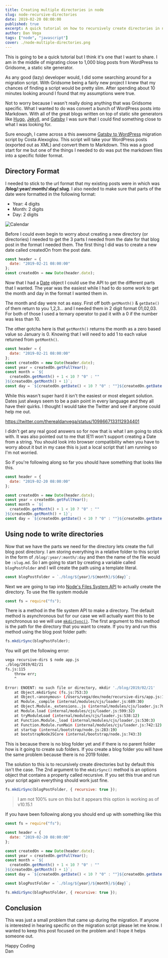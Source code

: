 ```yaml
---
title: Creating multiple directories in node
slug: node-recursive-directories
date: 2019-02-20 08:00:00
published: true
excerpt: A quick tutorial on how to recursively create directories in node.
author: Dan Vega
tags: ["node", "javascript"]
cover: ./node-multiple-directories.png
---
```


This is going to be a quick tutorial but I think it's one that I want to share. I am in the middle of migrating close to 1,000 blog posts from WordPress to Gridsome, a static site generator.

As any good (lazy) developer would, I did some searching around for a migration script. With Gridsome being a fairly new project I knew that my chances of finding a script would be pretty slim. After spending about 10 minutes looking around I found that my assumptions were true.

Not to worry because I wasn't really doing anything that was Gridsome specific. What I wanted to do was convert a bunch of WordPress posts into Markdown. With all of the great blogs written on top of static site generators like [Hugo](https://gohugo.io/), [Jekyll](https://jekyllrb.com/), and [Gatsby](https://www.gatsbyjs.org/) I was sure that I could find something close to what I was looking for.

Sure enough, I came across a this awesome [Gatsby to WordPress](https://github.com/konsalex/gatsby-wordpress-migrate) migration script by Costa Alexoglou. This script will take your WordPress posts (exported out as XML) and convert them to Markdown. This was a good start for me but one of the things I needed to do was put the markdown files into a specific folder format.

## Directory Format

I needed to stick to the url format that my existing posts were in which was **/blog/:year/:month/:day/:slug**. I also needed to make sure that parts of the date were formatted in the following format:

- Year: 4 digits
- Month: 2 digits
- Day: 2 digits

![Calendar](./undraw_calendar_dutt.png)

Before I could even begin to worry about creating a new directory (or directories) I needed to get the 3 parts I needed from the date for that blog post in the format I needed them. The first thing I did was to create a new date called createdOn from the post date.

```javascript
const header = {
  date: "2019-02-21 08:00:00"
};
const createdOn = new Date(header.date);
```

Now that I had a [Date](https://developer.mozilla.org/en-US/docs/Web/JavaScript/Reference/Global_Objects/Date) object I could use the API to get the different parts that I wanted. The year was the easiest while I had to do some work to get the month and day in the format I wanted them in.

The month and day were not as easy. First off both `getMonth()` & `getDate()` of them return to you 1,2,3... and I needed them in 2 digit format 01,02,03. For both of those I used a ternary operator to pad it with a 0 if the number was less than 10.

The other gotcha here is that `getMonth()` returns the month as a zero based value so January is 0. Knowing that I will need to add 1 to each value returned from `getMonth()`.

```javascript
const header = {
  date: "2019-02-21 08:00:00"
};
const createdOn = new Date(header.date);
const year = createdOn.getFullYear();
const month = `${
  createdOn.getMonth() + 1 < 10 ? "0" : ""
}${createdOn.getMonth() + 1}`;
const day = `${createdOn.getDate() < 10 ? "0" : ""}${createdOn.getDate()}`;
```

While this wasn't super hard it isn't the easiest or most elegant solution. Dates just always seem to be a pain point in every language and they all have their quirks. I thought I would take the Twitter and see if anyone could help me out.

https://twitter.com/therealdanvega/status/1098667133112934401

I didn't get any real good answers so for now that is what I am going to stick with. It was also pointed out to me that IE11 won't support creating a Date from a string. You should look into browser compatibility when you have to worry about it but in my case this is just a local script that I am running so I'm not worried.

So if you're following along so far you should have something that looks like this.

```javascript
const header = {
  date: "2019-02-20 08:00:00"
};

const createdOn = new Date(header.date);
const year = createdOn.getFullYear();
const month = `${
  createdOn.getMonth() + 1 < 10 ? "0" : ""
}${createdOn.getMonth() + 1}`;
const day = `${createdOn.getDate() < 10 ? "0" : ""}${createdOn.getDate()}`;
```

## Using node to write directories

Now that we have the parts we need for the directory lets create the full blog post directory. I am storing everything in a relative folder to this script in the form of `/blog/:year/:month/:day` and then the name of the file would be `:slug.md`. So I am going to start by creating a variable called `blogPostFolder` and I will create the path using a template literal.

```javascript
const blogPostFolder = `./blog/${year}/${month}/${day}`;
```

Next we are going to tap into [Node's Files System API](https://nodejs.org/api/fs.html) to actually create the directory. To use the file system module

```javascript
const fs = require("fs");
```

There is a method in the file system API to make a directory. The default method is asynchronous but for our case we will actually want this to be synchronous so we will use [`mkdirSync()`](https://nodejs.org/api/fs.html#fs_fs_mkdirsync_path_options). The first argument to this method is the path for the directory that you want to create. If you try and run this method using the blog post folder path:

```javascript
fs.mkdirSync(blogPostFolder);
```

You will get the following error:

```bash
vega recursive-dirs $ node app.js
./blog/2019/02/21
fs.js:115
    throw err;
    ^

Error: ENOENT: no such file or directory, mkdir './blog/2019/02/21'
    at Object.mkdirSync (fs.js:753:3)
    at Object.<anonymous> (/Users/vega/dev/node/recursive-dirs/app.js:16:4)
    at Module._compile (internal/modules/cjs/loader.js:689:30)
    at Object.Module._extensions..js (internal/modules/cjs/loader.js:700:10)
    at Module.load (internal/modules/cjs/loader.js:599:32)
    at tryModuleLoad (internal/modules/cjs/loader.js:538:12)
    at Function.Module._load (internal/modules/cjs/loader.js:530:3)
    at Function.Module.runMain (internal/modules/cjs/loader.js:742:12)
    at startup (internal/bootstrap/node.js:283:19)
    at bootstrapNodeJSCore (internal/bootstrap/node.js:743:3)
```

This is because there is no blog folder yet and if there is no parent folder how is it going to create sub folders. If you create a blog folder you will have the same problem because there is no 2019 folder.

The solution to this is to recursively create directories but by default this isn't the case. The 2nd argument to the `mkdirSync()` method is an options object that contains a property called recursive. If you set this true and run your script again everything should work just fine.

```javascript
fs.mkdirSync(blogPostFolder, { recursive: true });
```

> I am not 100% sure on this but it appears this option is working as of v10.15.1

If you have been following along you should end up with something like this

```javascript
const fs = require("fs");

const header = {
  date: "2019-02-20 08:00:00"
};

const createdOn = new Date(header.date);
const year = createdOn.getFullYear();
const month = `${
  createdOn.getMonth() + 1 < 10 ? "0" : ""
}${createdOn.getMonth() + 1}`;
const day = `${createdOn.getDate() < 10 ? "0" : ""}${createdOn.getDate()}`;

const blogPostFolder = `./blog/${year}/${month}/${day}`;

fs.mkdirSync(blogPostFolder, { recursive: true });
```

## Conclusion

This was just a small problem that came up during the migration. If anyone is interested in hearing specific on the migration script please let me know. I wanted to keep this post focused on the problem and I hope it helps someone out.

Happy Coding<br/>
Dan
